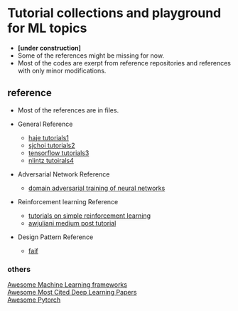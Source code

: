 # Tutorial collections and playground for ML topics
- **[under construction]** 
- Some of the references might be missing for now.
- Most of the codes are exerpt from reference repositories and references with only minor modifications.



## reference
- Most of the references are in files.
* General Reference
  - [haje tutorials1](https://gist.github.com/haje01/202ac276bace4b25dd3f)
  - [sjchoi tutorials2](https://github.com/sjchoi86/Tensorflow-101.git)
  - [tensorflow tutorials3](https://github.com/tensorflow/models.git)
  - [nlintz tutoirals4](https://github.com/nlintz/TensorFlow-Tutorials.git)

* Adversarial Network Reference
  - [domain adversarial training of neural networks](http://jmlr.org/papers/volume17/15-239/15-239.pdf)

* Reinforcement learning Reference
  - [tutorials on simple reinforcement learning]("https://medium.com/emergent-future/simple-reinforcement-learning-with-tensorflow-part-0-q-learning-with-tables-and-neural-networks-d195264329d0#.a4om9qjbq")
  - [awjuliani medium post tutorial]("https://github.com/awjuliani/DeepRL-Agents")

* Design Pattern Reference
  - [faif](https://github.com/faif/python-patterns)


### others
[Awesome Machine Learning frameworks](https://github.com/josephmisiti/awesome-machine-learning)  
[Awesome Most Cited Deep Learning Papers](https://github.com/terryum/awesome-deep-learning-papers)  
[Awesome Pytorch](https://github.com/bharathgs/Awesome-pytorch-list)  
